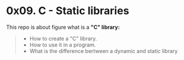 # 0x09. C - Static libraries

This repo is about figure what is a **"C" library:**

> - How to create a "C" library.
> - How to use it in a program.
> - What is the difference bertween a dynamic and static library
